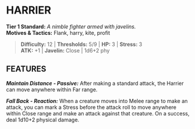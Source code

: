 # HARRIER

**Tier 1 Standard:** *A nimble fighter armed with javelins.*  
**Motives & Tactics:** Flank, harry, kite, profit

> **Difficulty:** 12 | **Thresholds:** 5/9 | **HP:** 3 | **Stress:** 3  
> **ATK:** +1 | **Javelin:** Close | 1d6+2 phy  

## FEATURES

***Maintain Distance - Passive:*** After making a standard attack, the Harrier can move anywhere within Far range.

***Fall Back - Reaction:*** When a creature moves into Melee range to make an attack, you can mark a Stress before the attack roll to move anywhere within Close range and make an attack against that creature. On a success, deal 1d10+2 physical damage.
